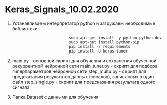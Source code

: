 # Keras_Signals_10.02.2020

1. Устанавливаем интерпретатор python и загружаем необходимые библиотеки:

                                sudo apt-get install -y python python-dev
                                sudo apt-get install python-pip
                                pip install -r requirements
                                pip install -U keras-tuner

2. main.py - основной скрипт для обучения и сохранения обученной рекуррентной нейронной сети
   main_tuner.py - скрипт для подбора гиперпараметров нейронной сети
   step_multu.py - скрипт для предсказания результатов данных (синалов), записанных в один файл
   step_single.py - скрипт для предсказания результата одного сигнала

3. Папка Dataset с данными для обучения
